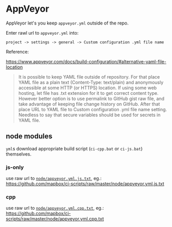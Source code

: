 # AppVeyor

AppVeyor let's you keep `appveyor.yml` outside of the repo.

Enter rawl url to `appveyor.yml` into:

```
project -> settings -> general -> Custom configuration .yml file name
```

Reference:

https://www.appveyor.com/docs/build-configuration/#alternative-yaml-file-location


> It is possible to keep YAML file outside of repository. For that place YAML file as a plain text (Content-Type: text/plain) and anonymously accessible at some HTTP (or HTTPS) location. If using some web hosting, let file has .txt extension for it to get correct content type. However better option is to use permalink to GitHub gist raw file, and take advantage of keeping file change history on GitHub. After that place URL to YAML file to Custom configuration .yml file name setting. Needless to say that secure variables should be used for secrets in YAML file.

## node modules

`yml`s download appropriate build script (`ci-cpp.bat` or `ci-js.bat`) themselves.

### js-only

use raw url to [`node/appveyor.yml.js.txt`](node/appveyor.yml.js.txt), eg.: https://github.com/mapbox/ci-scripts/raw/master/node/appveyor.yml.js.txt

### cpp

use raw url to [`node/appveyor.yml.cpp.txt`](node/appveyor.yml.cpp.txt), eg.: https://github.com/mapbox/ci-scripts/raw/master/node/appveyor.yml.cpp.txt

